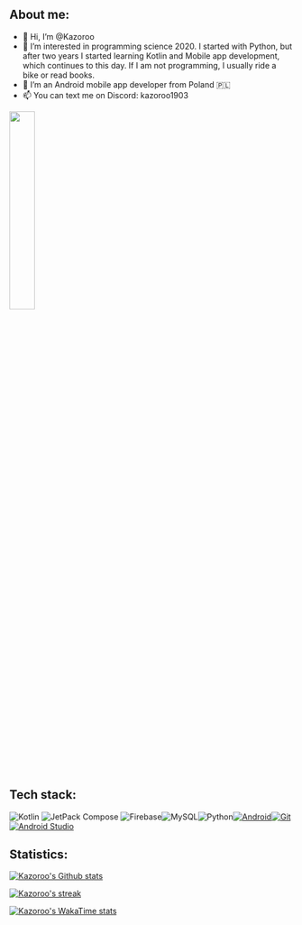 ## About me:
- 👋 Hi, I’m @Kazoroo
- 👀 I’m interested in programming science 2020. I started with Python, but after two years I started learning Kotlin and Mobile app development, which continues to this day. If I am not programming, I usually ride a bike or read books.
- 🌱 I’m an Android mobile app developer from Poland 🇵🇱
- 📫 You can text me on Discord: kazoroo1903
  
<img src="https://github.com/user-attachments/assets/8032d3c0-f622-4d21-94d0-477d7ca1ce0c" width="30%" height="30%">

## Tech stack:
![Kotlin](https://img.shields.io/badge/kotlin-%237F52FF.svg?style=for-the-badge&logo=kotlin&logoColor=white) ![JetPack Compose](https://img.shields.io/badge/jetpack_compose-white.svg?style=for-the-badge&logo=jetpack-compose&logoColor=%234ea94b) ![Firebase](https://img.shields.io/badge/firebase-%23039BE5.svg?style=for-the-badge&logo=firebase)![MySQL](https://img.shields.io/badge/mysql-%2300000f.svg?style=for-the-badge&logo=mysql&logoColor=white)![Python](https://img.shields.io/badge/python-%232986aa.svg?style=for-the-badge&logo=python&logoColor=yellow)[![Android](https://img.shields.io/badge/Android-3DDC84?style=for-the-badge&logo=android&logoColor=white)](#)[![Git](https://img.shields.io/badge/Git-F05032?logo=git&style=for-the-badge&logoColor=fff)](#)[![Android Studio](https://img.shields.io/badge/Android_Studio-3DDC84?style=for-the-badge&logo=android-studio&logoColor=white)](#)


## Statistics:
[![Kazoroo's Github stats](https://github-readme-stats.vercel.app/api?username=Kazoroo&show_icons=true%theme=shadow_blue&text_color=00b300&title_color=000000&show=reviews&rank_icon=percentile)](https://github.com/anuraghazra/github-readme-stats)

[![Kazoroo's streak](https://github-readme-streak-stats.herokuapp.com/?user=Kazoroo&fire=DD2727)](https://github.com/anuraghazra/github-readme-stats)

[![Kazoroo's WakaTime stats](https://github-readme-stats.vercel.app/api/wakatime?username=@Kazoroo&hide_border=true)](https://github.com/anuraghazra/github-readme-stats)

